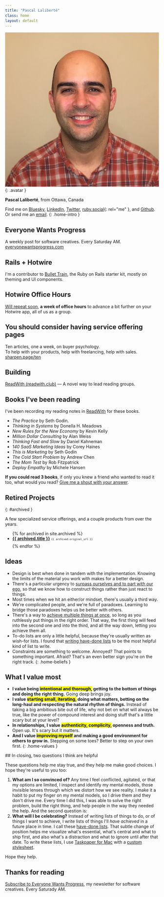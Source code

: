 ```yaml
---
title: "Pascal Laliberté"
class: home
layout: default
---
```


![Photo of Pascal](/images/pascallaliberte-avatar.jpg){: .avatar }

**Pascal Laliberté**, from Ottawa, Canada
  
Find me on [Bluesky][bluesky], [LinkedIn][linkedin], [Twitter][twitter], [ruby.social][ruby.social]{: rel="me" }, and [Github][github].  
Or send me an [email](mailto:pascal@hey.com).
{: .home-intro }

## Everyone Wants Progress

A weekly post for software creatives. Every Saturday AM.  
[everyonewantsprogress.com](https://everyonewantsprogress.com)

## Rails + Hotwire

I'm a contributor to [Bullet Train](https://bullettrain.co), the Ruby on Rails starter kit, mostly on theming and UI components.

## Hotwire Office Hours

[Will repeat soon](https://hotwiresupport.pascal.works), **a week of office hours** to advance a bit further on your Hotwire app, all of us as a group.

## You should consider having service offering pages

Ten articles, one a week, on buyer psychology.  
To help with your products, help with freelancing, help with sales.  
[sharpen.page/ten](https://sharpen.page/ten)

## Building

[ReadWith (readwith.club)][readwith] &mdash; A novel way to lead reading groups.

## Books I've been reading

I've been recording my reading notes in [ReadWith][readwith] for these books.

* _The Practice_ by Seth Godin.
* _Thinking in Systems_ by Donella H. Meadows
* _New Rules for the New Economy_ by Kevin Kelly
* _Million Dollar Consulting_ by Alan Weiss
* _Thinking Fast and Slow_ by Daniel Kahneman
* _140 SaaS Marketing Ideas_ by Corey Haines
* _This is Marketing_ by Seth Godin
* _The Cold Start Problem_ by Andrew Chen
* _The Mom Test_ by Rob Fitzpatrick
* _Deploy Empathy_ by Michele Hansen

**If you could read 3 books**, if only you knew a friend who wanted to read it too, what would you read? [Give me a shout with your answer](mailto:pascal@hey.com).

## Retired Projects
{: #archived }

A few specialized service offerings, and a couple products from over the years.

<ul class="archived-projects-list">
{% for archived in site.archived %}
  <li><strong><a href="{{archived.url}}">{{ archived.title }}</a></strong> <code style="font-size: 0.6em;">{{ archived.original_url }}</code></li>
{% endfor %}
</ul>

<style>
  .archived-projects-list li {
    line-height: 1.2;
    margin-bottom: 0.5em;
  }
</style>

## Ideas

* Design is best when done in tandem with the implementation. Knowing the limits of the material you work with makes for a better design.
* There's a particular urgency to [surpass ourselves and to part with our ego][postheroism], so that we know how to construct things rather than just react to things.
* Most times when we hit an either/or mindset, there's usually a third way.
* We're complicated people, and we're full of paradoxes. Learning to bridge those paradoxes helps us be better with others.
* There's a way to [achieve multiple things at once][godeepineverything], so long as you ruthlessly put things in the right order. That way, the first thing will feed into the second one and into the third, and all the way down, letting you achieve them all.
* To-do lists are only a little helpful, because they're usually written as wish-for lists. I found that [writing have-done lists][havedonelists] to be the most helpful kind of list to write.
* Constraints are something to welcome. Annoyed? That points to something important. Afraid? That's an even better sign you're on the right track.
{: .home-beliefs }

[postheroism]: https://medium.com/@pascallaliberte/the-urgency-of-post-heroism-11e7d920bf49
[godeepineverything]: https://medium.com/subtlety-in-faith/go-deep-on-everything-3bdf4db97134

## What I value most

* **I value being <mark>intentional and thorough,</mark> getting to the bottom of things and doing the right thing.** Going deep brings joy.
* **I value <mark>starting small, iterating,</mark> doing what matters, betting on the long-haul and respecting the natural rhythm of things.** Instead of taking a big ambitious bite out of life, why not bet on what will always be true, like the power of compound interest and doing stuff that's a little scary but at your level?
* **In relationships, I value <mark>authenticity, complicity,</mark> openness and truth.** Open up. It's scary but it matters. 
* **And I value <mark>improving myself</mark> and making a good environment for others to grow in.** Stepping on some toes? Better to step on your own first.
{: .home-values }

<div class="scroll-reveal" markdown="1" id="questions">
## In closing, <span class="sub-title">two questions I think are helpful</span>

These questions help me stay true, and they help me make good choices. I hope they're useful to you too:

1. **What am I so convinced of?** Any time I feel conflicted, agitated, or that my options are limited, I inspect and identify my mental models, those invisible lenses through which we distort how we see reality. I make it a habit to put my finger on my mental models, so I drive them and they don't drive me. Every time I did this, I was able to solve the right problem, build the right thing, and help people in the way they needed the help. And the second question is:
2. **What will I be celebrating?** Instead of writing lists of things to do, or of things I want to achieve, I write lists of things I'll *have achieved* in a future place in time. I call these [have-done lists][havedonelists]. That subtle change of position helps me visualize what's essential, what's central and what to ship first, and also what's a distraction and what to ignore until after that date. To write these lists, I use [Taskpaper for Mac][taskpaper] with a [custom stylesheet][theme-notes-first].

Hope they help.

[havedonelists]: https://medium.com/@pascallaliberte/but-i-care-about-so-many-things-2a7808981647

[taskpaper]: https://www.taskpaper.com
[theme-notes-first]: https://github.com/pascallaliberte/theme-notes-first

## Thanks for reading

[Subscribe to Everyone Wants Progress](everyonewantsprogress.com), my newsletter for software creatives. Every Saturady AM.

[linkedin]: https://www.linkedin.com/in/pascallaliberte/
[github]: https://github.com/pascallaliberte/
[youtube]: https://www.youtube.com/channel/UCo2CttXwSgcaEmrTsALqS-A
[twitch]: https://www.twitch.tv/pascallaliberte
[lectures]: https://lectures.page
[sharpen-page]: https://sharpen.page
[aelf]: https://www.aelf.org
[readwith]: https://readwith.club/
[ruby.social]: https://ruby.social/@pascallaliberte
[twitter]: https://twitter.com/pascallaliberte
[bluesky]: https://bsky.app/profile/pascallaliberte.me
